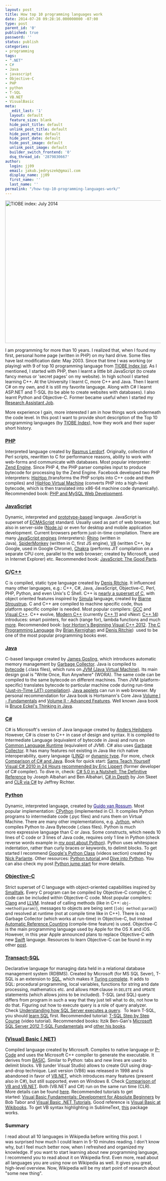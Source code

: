 ```yaml
---
layout: post
title: How top 10 programming languages work
date: 2014-07-28 09:28:16.000000000 -07:00
type: post
parent_id: '0'
published: true
password: ''
status: publish
categories:
- programming
tags:
- ".NET"
- C#
- Java
- javascript
- Objective-C
- PHP
- python
- T-SQL
- VB.NET
- VisualBasic
meta:
  _edit_last: '1'
  layout: default
  feature_size: blank
  hide_post_title: default
  unlink_post_title: default
  hide_post_meta: default
  hide_post_date: default
  hide_post_image: default
  unlink_post_image: default
  builder_switch_frontend: '0'
  dsq_thread_id: '2879830667'
author:
  login: jj09
  email: jakub.jedryszek@gmail.com
  display_name: jj09
  first_name: ''
  last_name: ''
permalink: "/how-top-10-programming-languages-work/"
---
```

<p><img class="aligncenter size-full wp-image-4071" src="{{ site.baseurl }}/assets/2014/07/tiobe-index-july-2014.png" alt="TIOBE index: July 2014" width="746" height="462" /></p>
<p>I am programming for more than 10 years. I realized that, when I found my first, personal home page (written in PHP) on my hard drive. Some files have last modification date: May 2003. Since that time I was working (or playing) with 9 of top 10 programming language from <a href="http://www.tiobe.com/index.php/content/paperinfo/tpci/index.html">TIOBE Index list</a>. As I mentioned, I started with PHP, then I learnt a little bit JavaScript (to create fancy menus or 'secret pages' on my website). In high school I started learning C++. At the University I learnt C, more C++ and Java. Then I learnt C# on my own, and it is still my favorite language. Along with C# I learnt ASP.NET and T-SQL (to be able to create websites with databases). I also learnt Python and Objective-C. Former became useful when I started my <a title="Research Assistant Job – Project Sireum" href="http://jj09.net/research-assistant-job-project-sireum/">Research Assistant Job</a>.</p>
<p>More experience I gain, more interested I am in how things work underneath the code level. In this post I want to provide short description of the Top 10 programming languages (by <a href="http://www.tiobe.com/index.php/content/paperinfo/tpci/index.html">TIOBE Index</a>), how they work and their super short history.</p>
<h3><a href="http://en.wikipedia.org/wiki/PHP">PHP</a></h3>
<p>Interpreted language created by <a href="http://en.wikipedia.org/wiki/Rasmus_Lerdorf">Rasmus Lerdorf</a>. Originally, collection of Perl scripts, rewritten to C for performance reasons, ability to work with web-forms and communicate with databases. Most popular interpreter: <a href="https://www.zend.com/en/community/php">Zend Engine</a>. Since PHP 4, the PHP parser compiles input to produce bytecode for processing by the Zend Engine. Facebook developed two PHP interpreters: <a href="http://en.wikipedia.org/wiki/HipHop_for_PHP">HipHop </a>(transforms the PHP scripts into C++ code and then compiles) and <a href="http://en.wikipedia.org/wiki/HipHop_Virtual_Machine#HHVM">HipHop Virtual Machine</a> (converts PHP into a high-level bytecode, which is then translated into x86-64 machine code dynamically). Recommended book: <a href="https://www.goodreads.com/book/show/40540">PHP and MySQL Web Development</a>.</p>
<h3><a href="http://en.wikipedia.org/wiki/JavaScript">JavaScript</a></h3>
<p>Dynamic, interpreted and <a href="http://en.wikipedia.org/wiki/Prototype-based_programming">prototype-based</a> language. JavaScript is superset of <a href="http://en.wikipedia.org/wiki/ECMAScript">ECMAScript</a> standard. Usually used as part of web browser, but also in server-side (<a href="http://en.wikipedia.org/wiki/Node.js">Node.js</a>) or even for desktop and mobile application development. Current browsers perform just-in-time compilation. There are many <a href="http://en.wikipedia.org/wiki/JavaScript_engine">JavaScript engines</a> (interpreters): <a href="http://en.wikipedia.org/wiki/Rhino_(JavaScript_engine)">Rhino</a> (written in Java), <a href="http://en.wikipedia.org/wiki/SpiderMonkey_(JavaScript_engine)">SpiderMonkey</a> (written in C, first JS engine), <a href="http://en.wikipedia.org/wiki/V8_(JavaScript_engine)">V8</a> (written C++, by Google, used in Google Chrome), <a href="http://en.wikipedia.org/wiki/Chakra_(JavaScript_engine)">Chakra</a> (performs JIT compilation on a separate CPU core, parallel to the web browser; created by Microsoft, used in Internet Explorer) etc. Recommended book: <a href="https://www.goodreads.com/book/show/2998152">JavaScript: The Good Parts</a>.</p>
<h3><a href="http://en.wikipedia.org/wiki/C_(programming_language)">C</a>/<a href="http://en.wikipedia.org/wiki/C%2B%2B">C++</a></h3>
<p>C is compiled, static type language created by <a href="http://en.wikipedia.org/wiki/Dennis_Ritchie">Denis Ritchie</a>. It influenced many other languages, e.g.: C++, C#, Java, JavaScript, Objective-C, Perl, PHP, Python, and even Unix's C Shell. C++ is <a href="http://en.wikipedia.org/wiki/Compatibility_of_C_and_C%2B%2B">nearly a superset of C</a>, with object oriented features inspired by <a href="http://en.wikipedia.org/wiki/Simula">Simula</a> language, created by <a href="http://en.wikipedia.org/wiki/Bjarne_Stroustrup">Bjarne Stroustrup</a>. C and C++ are compiled to machine specific code, thus platform specific compiler is needed. Most popular compilers: <a href="http://en.wikipedia.org/wiki/GNU_Compiler_Collection">GCC</a> and <a href="http://en.wikipedia.org/wiki/Visual_C%2B%2B">Visual C++</a>. C++ evolve, <a href="http://herbsutter.com/elements-of-modern-c-style/">Modern C++</a> (currently <a href="http://en.wikipedia.org/wiki/C%2B%2B11">C++ 11</a> and vNext: <a href="http://en.wikipedia.org/wiki/C%2B%2B14">C++ 14</a>) introduces: smart pointers, for each (range for), lambda functions and much <a href="http://herbsutter.com/elements-of-modern-c-style/">more</a>. Recommended book: <a href="https://www.goodreads.com/book/show/13839003">Ivor Horton's Beginning Visual C++ 2012</a>. <a href="http://en.wikipedia.org/wiki/The_C_Programming_Language">The C Programming Language</a> (by <a href="http://en.wikipedia.org/wiki/Brian_Kernighan">Brian Kernighan</a> and <a href="http://en.wikipedia.org/wiki/Dennis_Ritchie">Denis Ritchie</a>)  used to be one of the most popular programming books ever.</p>
<h3><a href="http://en.wikipedia.org/wiki/Java_(programming_language)">Java</a></h3>
<p>C-based language created by <a href="http://en.wikipedia.org/wiki/James_Gosling">James Gosling</a>, which introduces automatic memory management by <a href="http://en.wikipedia.org/wiki/Garbage_collection_(computer_science)">Garbage Collector</a>. Java is compiled to <a href="http://en.wikipedia.org/wiki/Java_bytecode">bytecode</a> (.class files), which runs on <a href="http://en.wikipedia.org/wiki/Java_virtual_machine">JVM (Java Virtual Machine)</a>. Its main design goal is "Write Once, Run Anywhere" (WORA). The same code can be compiled to the same bytecode on different machines. Then JVM (platform-specific) translates bytecode to particular machine code during run-time (<a href="http://en.wikipedia.org/wiki/Just-in-time_compilation">Just-in-Time (JIT) compilation</a>). <a href="http://en.wikipedia.org/wiki/Java_applet">Java applets</a> can run in web browser. My personal recommendation for Java book is Hortsmann's Core Java <a href="http://www.amazon.com/Core-Java-I--Fundamentals-9th/dp/0137081898/">Volume I - Fundamentals</a> and <a href="http://www.amazon.com/Core-Java-II--Advanced-Features-9th/dp/013708160X">Volume II - Advanced Features</a>. Well known Java book is <a href="http://www.amazon.com/Thinking-Java-4th-Bruce-Eckel/dp/0131872486">Bruce Eckel's Thinking in Java</a>.</p>
<h3><a href="http://en.wikipedia.org/wiki/C_Sharp_(programming_language)">C#</a></h3>
<p>C# is Microsoft's version of Java language created by <a href="http://en.wikipedia.org/wiki/Anders_Hejlsberg">Anders Hejlsberg</a>. However, C# is closer to C++ in case of design and syntax. It is compiled to Intermediate Language (equivalent of bytecode in Java) and runs on <a href="http://en.wikipedia.org/wiki/Common_Language_Runtime">Common Language Runtime</a> (equivalent of JVM). C# also uses <a href="http://en.wikipedia.org/wiki/Garbage_collection_(computer_science)">Garbage Collector</a>. It has many features not existing in Java like rich native interoperability, query language (<a href="http://en.wikipedia.org/wiki/Language_Integrated_Query">LINQ</a>) or <a href="http://www.codeproject.com/Articles/69407/The-Dynamic-Keyword-in-C">dynamic type</a>. For more, check <a href="http://en.wikipedia.org/wiki/Comparison_of_C_Sharp_and_Java">Comparison of C# and Java</a>. Book for quick start: <a href="http://www.amazon.com/Sams-Teach-Yourself-Visual-Hours/dp/0672331012">Sams Teach Yourself Visual C# 2010 in 24 Hours</a> <a href="http://www.informit.com/articles/article.aspx?p=1769249">recommended by Eric Lippert</a> (former developer of C# compiler). To dive in, check: <a href="http://www.amazon.com/5-0-Nutshell-The-Definitive-Reference/dp/1449320104">C# 5.0 in a Nutshell: The Definitive Reference</a> by Joseph Albahari and Ben Albahari, <a href="http://www.amazon.com/C-Depth-3rd-Jon-Skeet/dp/161729134X">C# in Depth</a> by Jon Skeet and <a href="http://www.amazon.com/gp/product/0735667454">CLR via C#</a> by Jeffrey Richter.</p>
<h3><a href="http://en.wikipedia.org/wiki/Python_(programming_language)">Python</a></h3>
<p>Dynamic, interpreted language, created by <a style="color: #0b0080;" title="Guido van Rossum" href="http://en.wikipedia.org/wiki/Guido_van_Rossum">Guido van Rossum</a>. Most popular implementation: <a href="http://en.wikipedia.org/wiki/CPython">CPython</a> (implemented in C). It compiles Python programs to intermediate code (.pyc files) and runs them on Virtual Machine. There are many other implementations, e.g. <a href="http://en.wikipedia.org/wiki/Jython">Jython</a>, which compiles Python to Java Bytecode (.class files). Python is much more expressive language than C or Java. Some constructs, which needs 10 lines of C code or 3 lines of Java code, requires only 1 line in Python (check reverse words example in <a href="http://jj09.net/python-jump-start/">my post about Python</a>). Python uses whitespace indentation, rather than curly braces or keywords, to delimit blocks. To get started I recommend <a href="https://developers.google.com/edu/python/">Google's Python Class</a> (videos section) created by <a href="http://www-cs-faculty.stanford.edu/~nick/">Nick Parlante</a>. Other resources: <a href="https://docs.python.org/2/tutorial/">Python tutorial </a>and <a href="http://www.diveintopython.net/toc/index.html">Dive into Python</a>. You can also check my post <a href="http://jj09.net/python-jump-start/">Python jump start</a> for more details.</p>
<h3><a href="http://en.wikipedia.org/wiki/Objective-C">Objective-C</a></h3>
<p>Strict superset of C language with object-oriented capabilities inspired by <a href="http://en.wikipedia.org/wiki/Smalltalk">Smalltalk</a>. Every C program can be compiled by Objective-C compiler, C code can be included within Objective-C code. Most popular compilers: <a href="http://en.wikipedia.org/wiki/Clang">Clang</a> and <a href="http://en.wikipedia.org/wiki/LLVM">LLVM</a>. Instead of calling methods (like in C++: <code>obj-&gt;method(param)</code>), messages to objects are being sent (<code>[obj method:param]</code>) and resolved at runtime (not at compile time like in C++). There is no Garbage Collector (which works at run-time) in Objective-C, but instead <a href="http://en.wikipedia.org/wiki/Automatic_Reference_Counting">Automatic Reference Counting</a> (compile-time feature) is used. Objective-C is the main programming language used by Apple for the OS X and iOS. However, in this year Apple announced plans to replace Objective-C with new <a href="http://en.wikipedia.org/wiki/Swift_(programming_language)">Swift</a> language. Resources to learn Objective-C can be found in my other <a title="Getting started with iOS Development" href="http://jj09.net/getting-started-ios-development/">post</a>.</p>
<h3><a href="http://en.wikipedia.org/wiki/Transact-SQL">Transact-SQL</a></h3>
<p>Declarative language for managing data held in a relational database management system (RDBMS). Created by Microsoft (for MS SQL Sever), T-SQL is an extension to <a href="http://en.wikipedia.org/wiki/SQL">SQL</a>, which makes it <a href="http://en.wikipedia.org/wiki/Turing_complete">Turing complete</a>. It adds to SQL: procedural programming, local variables, functions for string and date processing, mathematics etc. and allows <code>FROM</code> clause in <code>DELETE</code> and <code>UPDATE</code> statements (which allows joins to be included). T-SQL (and SQL) query differs from program in such a way that they just tell what to do, not how to do that. Figuring out how to execute query is a role of query analyzer. Check <a href="http://www.codeproject.com/Articles/630346/Understanding-how-SQL-Server-executes-a-query">Understanding how SQL Server executes a query</a>.  To learn T-SQL, you should <a href="https://blog.udemy.com/beginners-guide-to-sql/">learn SQL</a> first. Recommended tutorial: <a href="http://mrbool.com/course/t-sql-step-by-step-course/382">T-SQL Step by Step Course</a> (video tutorial). Recommended books: Itzik Ben-Gan's <a href="http://www.amazon.com/Microsoft-Server-Fundamentals-Developer-Reference/dp/0735658145/">Microsoft SQL Server 2012 T-SQL Fundamentals</a> and <a href="http://www.sql.co.il/books/">other his books</a>.</p>
<h3><a href="http://en.wikipedia.org/wiki/Visual_Basic">(Visual) Basic (.NET)</a></h3>
<p>Compiled language created by Microsoft. Compiles to native language or <a href="http://en.wikipedia.org/wiki/Microsoft_P-Code">P-Code</a> and uses the Microsoft C++ compiler to generate the executable. It derives from <a href="http://en.wikipedia.org/wiki/BASIC">BASIC</a>. Similar to Python: tabs and new lines are used to delimit blocks. VB (under Visual Studio) allows to create GUI using drag-and-drop technique. Last version (VB6) was released in 1998 and is abandoned in favor of <a href="http://en.wikipedia.org/wiki/Visual_Basic_.NET">VB.NET</a>, which introduces many features (present also in C#), but still supported, even on Windows 8. Check <a href="http://en.wikipedia.org/wiki/Comparison_of_Visual_Basic_and_Visual_Basic_.NET">Comparison of VB and VB.NET</a>. Both (VB.NET and C#) run on the same run time (CLR). More details can be found <a href="http://en.wikipedia.org/wiki/Comparison_of_C_Sharp_and_Visual_Basic_.NET">here</a>. Recommended tutorials to get started: <a href="http://channel9.msdn.com/Series/Visual-Basic-Development-for-Absolute-Beginners">Visual Basic Fundamentals: Development for Absolute Beginners</a> by Bob Tabor and <a href="http://www.visual-basic-tutorials.com/">Visual Basic .NET Tutorials</a>. Good reference is <a href="http://en.wikibooks.org/wiki/Visual_Basic">Visual Basic at Wikibooks</a>. To get VB syntax highlighting in SublimeText, <a href="https://github.com/angryant0007/VBDotNetSyntax">this</a> package works.</p>
<h3>Summary</h3>
<p>I read about all 10 languages in Wikipedia before writing this post. I was surprised how much I could learn in 5-10 minutes reading. I don't know why, but I feel much better now, when I refreshed and organized my knowledge. If you want to start learning about new programming language, I recommend you to read about it on Wikipedia first. Even more, read about all languages you are using now on Wikipedia as well. It gives you great, high-level overview. Now, Wikipedia will be my start point of research about "some new thing".</p>
